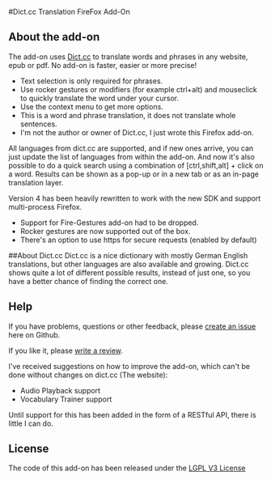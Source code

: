 #Dict.cc Translation FireFox Add-On

## About the add-on
The add-on uses [Dict.cc](https://www.dict.cc/) to translate words and phrases in any website, epub or pdf.
No add-on is faster, easier or more precise!

- Text selection is only required for phrases.
- Use rocker gestures or modifiers (for example ctrl+alt) and mouseclick to quickly translate the word under your cursor.
- Use the context menu to get more options.
- This is a word and phrase translation, it does not translate whole sentences.
- I'm not the author or owner of Dict.cc, I just wrote this Firefox add-on.

All languages from dict.cc are supported, and if new ones arrive, you can just update the list of languages from within the add-on.
And now it's also possible to do a quick search using a combination of [ctrl,shift,alt] + click on a word.
Results can be shown as a pop-up or in a new tab or as an in-page translation layer.

Version 4 has been heavily rewritten to work with the new SDK and support multi-process Firefox.

- Support for Fire-Gestures add-on had to be dropped.
- Rocker gestures are now supported out of the box.
- There's an option to use https for secure requests (enabled by default)

##About Dict.cc
Dict.cc is a nice dictionary with mostly German English translations, but other languages are also available and growing. Dict.cc shows quite a lot of different possible results, instead of just one, so you have a better chance of finding the correct one.

## Help
If you have problems, questions or other feedback, please [create an issue](https://github.com/Lusito/dict.cc-translation/issues) here on Github.

If you like it, please [write a review](https://addons.mozilla.org/de/firefox/addon/dictcc-translation/).

I've received suggestions on how to improve the add-on, which can't be done without changes on dict.cc (The website):

- Audio Playback support
- Vocabulary Trainer support

Until support for this has been added in the form of a RESTful API, there is little I can do.

## License
The code of this add-on has been released under the [LGPL V3 License](https://github.com/Lusito/dict.cc-translation/blob/master/LICENSE)
